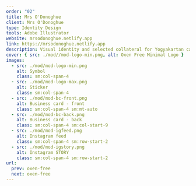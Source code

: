 ```yaml
---
order: "02"
title: Mrs O'Donoghue
client: Mrs O'Donoghue
type: Identity Design
tools: Adobe Illustrator
website: mrsodonoghue.netlify.app
link: https://mrsodonoghue.netlify.app
description: Visual identity and selected collateral for Yogyakartan cafe and bakery.
cover: { src: ./mod//mod-logo-min.png, alt: Oxen Free Minimal Logo }
images:
  - src: ./mod/mod-logo-min.png
    alt: Symbol
    class: sm:col-span-4
  - src: ./mod/mod-logo-max.png
    alt: Sticker
    class: sm:col-span-4
  - src: ./mod/mod-bc-front.png
    alt: Business card - front
    class: sm:col-span-4 sm:mt-auto
  - src: ./mod/mod-bc-back.png
    alt: Business card - back
    class: sm:col-span-4 sm:col-start-9
  - src: ./mod/mod-igfeed.png
    alt: Instagram feed
    class: sm:col-span-4 sm:row-start-2
  - src: ./mod/mod-igstory.png
    alt: Instagram STORY
    class: sm:col-span-4 sm:row-start-2
url:
  prev: oxen-free
  next: oxen-free
---
```

